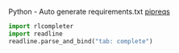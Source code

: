 Python - Auto generate requirements.txt
[pipreqs](https://github.com/bndr/pipreqs)




``` python
import rlcompleter
import readline
readline.parse_and_bind("tab: complete")
```